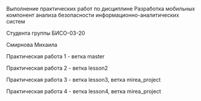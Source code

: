 Выполнение практических работ по дисциплине Разработка мобильных компонент анализа безопасности информационно-аналитических систем

Студента группы БИСО-03-20

Смирнова Михаила 

Практическая работа 1 - ветка master

Практическая работа 2 - ветка lesson2

Практическая работа 3 - ветка lesson3, ветка mirea_project

Практическая работа 4 - ветка lesson4, ветка mirea_project
